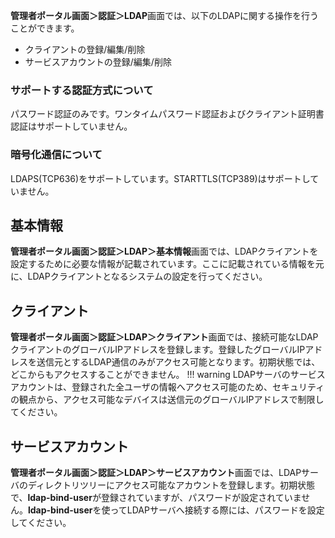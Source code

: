 **管理者ポータル画面＞認証＞LDAP**画面では、以下のLDAPに関する操作を行うことができます。

* クライアントの登録/編集/削除
* サービスアカウントの登録/編集/削除

### サポートする認証方式について
パスワード認証のみです。ワンタイムパスワード認証およびクライアント証明書認証はサポートしていません。

### 暗号化通信について
LDAPS(TCP636)をサポートしています。STARTTLS(TCP389)はサポートしていません。

## 基本情報
**管理者ポータル画面＞認証＞LDAP＞基本情報**画面では、LDAPクライアントを設定するために必要な情報が記載されています。ここに記載されている情報を元に、LDAPクライアントとなるシステムの設定を行ってください。

## クライアント
**管理者ポータル画面＞認証＞LDAP＞クライアント**画面では、接続可能なLDAPクライアントのグローバルIPアドレスを登録します。登録したグローバルIPアドレスを送信元とするLDAP通信のみがアクセス可能となります。初期状態では、どこからもアクセスすることができません。
!!! warning
    LDAPサーバのサービスアカウントは、登録された全ユーザの情報へアクセス可能のため、セキュリティの観点から、アクセス可能なデバイスは送信元のグローバルIPアドレスで制限してください。

## サービスアカウント
**管理者ポータル画面＞認証＞LDAP＞サービスアカウント**画面では、LDAPサーバのディレクトリツリーにアクセス可能なアカウントを登録します。初期状態で、**ldap-bind-user**が登録されていますが、パスワードが設定されていません。**ldap-bind-user**を使ってLDAPサーバへ接続する際には、パスワードを設定してください。
